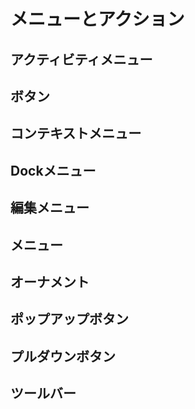 # メニューとアクション

## アクティビティメニュー

## ボタン

## コンテキストメニュー

## Dockメニュー

## 編集メニュー

## メニュー

## オーナメント

## ポップアップボタン

## プルダウンボタン

## ツールバー